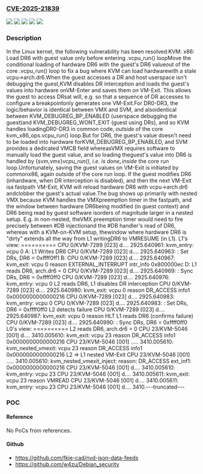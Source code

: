 ### [CVE-2025-21839](https://cve.mitre.org/cgi-bin/cvename.cgi?name=CVE-2025-21839)
![](https://img.shields.io/static/v1?label=Product&message=Linux&color=blue)
![](https://img.shields.io/static/v1?label=Version&message=&color=brightgreen)
![](https://img.shields.io/static/v1?label=Version&message=5.7%20&color=brightgreen)
![](https://img.shields.io/static/v1?label=Version&message=d67668e9dd76d98136048935723947156737932b%20&color=brightgreen)
![](https://img.shields.io/static/v1?label=Vulnerability&message=n%2Fa&color=blue)

### Description

In the Linux kernel, the following vulnerability has been resolved:KVM: x86: Load DR6 with guest value only before entering .vcpu_run() loopMove the conditional loading of hardware DR6 with the guest's DR6 valueout of the core .vcpu_run() loop to fix a bug where KVM can load hardwarewith a stale vcpu->arch.dr6.When the guest accesses a DR and host userspace isn't debugging the guest,KVM disables DR interception and loads the guest's values into hardware onVM-Enter and saves them on VM-Exit.  This allows the guest to access DRsat will, e.g. so that a sequence of DR accesses to configure a breakpointonly generates one VM-Exit.For DR0-DR3, the logic/behavior is identical between VMX and SVM, and alsoidentical between KVM_DEBUGREG_BP_ENABLED (userspace debugging the guest)and KVM_DEBUGREG_WONT_EXIT (guest using DRs), and so KVM handles loadingDR0-DR3 in common code, _outside_ of the core kvm_x86_ops.vcpu_run() loop.But for DR6, the guest's value doesn't need to be loaded into hardware forKVM_DEBUGREG_BP_ENABLED, and SVM provides a dedicated VMCB field whereasVMX requires software to manually load the guest value, and so loading theguest's value into DR6 is handled by {svm,vmx}_vcpu_run(), i.e. is done_inside_ the core run loop.Unfortunately, saving the guest values on VM-Exit is initiated by commonx86, again outside of the core run loop.  If the guest modifies DR6 (inhardware, when DR interception is disabled), and then the next VM-Exit isa fastpath VM-Exit, KVM will reload hardware DR6 with vcpu->arch.dr6 andclobber the guest's actual value.The bug shows up primarily with nested VMX because KVM handles the VMXpreemption timer in the fastpath, and the window between hardware DR6being modified (in guest context) and DR6 being read by guest software isorders of magnitude larger in a nested setup.  E.g. in non-nested, theVMX preemption timer would need to fire precisely between #DB injectionand the #DB handler's read of DR6, whereas with a KVM-on-KVM setup, thewindow where hardware DR6 is "dirty" extends all the way from L1 writingDR6 to VMRESUME (in L1).    L1's view:    ==========    <L1 disables DR interception>           CPU 0/KVM-7289    [023] d....  2925.640961: kvm_entry: vcpu 0 A:  L1 Writes DR6           CPU 0/KVM-7289    [023] d....  2925.640963: <hack>: Set DRs, DR6 = 0xffff0ff1 B:        CPU 0/KVM-7289    [023] d....  2925.640967: kvm_exit: vcpu 0 reason EXTERNAL_INTERRUPT intr_info 0x800000ec D: L1 reads DR6, arch.dr6 = 0           CPU 0/KVM-7289    [023] d....  2925.640969: <hack>: Sync DRs, DR6 = 0xffff0ff0           CPU 0/KVM-7289    [023] d....  2925.640976: kvm_entry: vcpu 0    L2 reads DR6, L1 disables DR interception           CPU 0/KVM-7289    [023] d....  2925.640980: kvm_exit: vcpu 0 reason DR_ACCESS info1 0x0000000000000216           CPU 0/KVM-7289    [023] d....  2925.640983: kvm_entry: vcpu 0           CPU 0/KVM-7289    [023] d....  2925.640983: <hack>: Set DRs, DR6 = 0xffff0ff0    L2 detects failure           CPU 0/KVM-7289    [023] d....  2925.640987: kvm_exit: vcpu 0 reason HLT    L1 reads DR6 (confirms failure)           CPU 0/KVM-7289    [023] d....  2925.640990: <hack>: Sync DRs, DR6 = 0xffff0ff0    L0's view:    ==========    L2 reads DR6, arch.dr6 = 0          CPU 23/KVM-5046    [001] d....  3410.005610: kvm_exit: vcpu 23 reason DR_ACCESS info1 0x0000000000000216          CPU 23/KVM-5046    [001] .....  3410.005610: kvm_nested_vmexit: vcpu 23 reason DR_ACCESS info1 0x0000000000000216    L2 => L1 nested VM-Exit          CPU 23/KVM-5046    [001] .....  3410.005610: kvm_nested_vmexit_inject: reason: DR_ACCESS ext_inf1: 0x0000000000000216          CPU 23/KVM-5046    [001] d....  3410.005610: kvm_entry: vcpu 23          CPU 23/KVM-5046    [001] d....  3410.005611: kvm_exit: vcpu 23 reason VMREAD          CPU 23/KVM-5046    [001] d....  3410.005611: kvm_entry: vcpu 23          CPU 23/KVM-5046    [001] d....  3410.---truncated---

### POC

#### Reference
No PoCs from references.

#### Github
- https://github.com/fkie-cad/nvd-json-data-feeds
- https://github.com/w4zu/Debian_security

